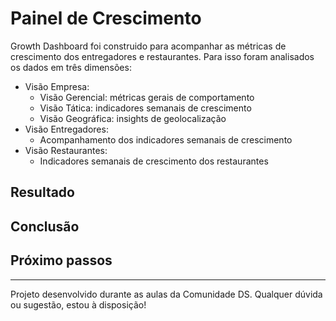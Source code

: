 # Painel de Crescimento

Growth Dashboard foi construido para acompanhar as métricas de crescimento dos entregadores e restaurantes.
Para isso foram analisados os dados em três dimensões: 
- Visão Empresa:
  - Visão Gerencial: métricas gerais de comportamento
  - Visão Tática: indicadores semanais de crescimento
  - Visão Geográfica: insights de geolocalização
- Visão Entregadores:
  - Acompanhamento dos indicadores semanais de crescimento
- Visão Restaurantes:
  - Indicadores semanais de crescimento dos restaurantes

## Resultado

## Conclusão

## Próximo passos

---
Projeto desenvolvido durante as aulas da Comunidade DS. Qualquer dúvida ou sugestão, estou à disposição! 
